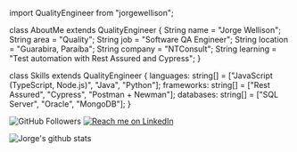 import QualityEngineer from "jorgewellison";

class AboutMe extends QualityEngineer {
    String name = "Jorge Wellison";
    String area = "Quality";
    String job = "Software QA Engineer";
    String location = "Guarabira, Paraíba";
    String company = "NTConsult";
    String learning = "Test automation with Rest Assured and Cypress";
}

class Skills extends QualityEngineer {
  languages: string[] = ["JavaScript (TypeScript, Node.js)", "Java", "Python"];
  frameworks: string[] = ["Rest Assured", "Cypress", "Postman + Newman"];
  databases: string[] = ["SQL Server", "Oracle", "MongoDB"];
}

![GitHub Followers](https://img.shields.io/github/followers/jorgewellison?style=social) [![Reach me on LinkedIn](https://img.shields.io/badge/LinkedIn--_.svg?style=social&logo=linkedin&link=https://www.linkedin.com/in/jorge-wellison-977493b5)](https://www.linkedin.com/in/jorge-wellison-977493b5)

![Jorge's github stats](https://github-readme-stats.vercel.app/api?username=jorgewellison)
